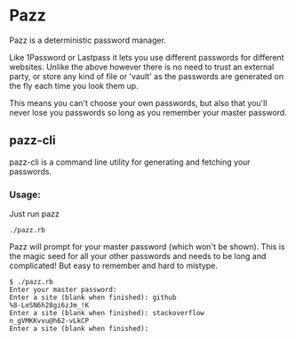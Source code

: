 # Pazz

Pazz is a deterministic password manager.

Like 1Password or Lastpass it lets you use different passwords for different websites. Unlike the above however there is no need to trust an external party, or store any kind of file or 'vault' as the passwords are generated on the fly each time you look them up.

This means you can't choose your own passwords, but also that you'll never lose you passwords so long as you remember your master password.


## pazz-cli

pazz-cli is a command line utility for generating and fetching your passwords.

### Usage:

Just run pazz

    ./pazz.rb

Pazz will prompt for your master password (which won't be shown). This is the magic seed for all your other passwords and needs to be long and complicated! But easy to remember and hard to mistype.

    $ ./pazz.rb
    Enter your master password:
    Enter a site (blank when finished): github
    %8-LeSN6h28gi6zJm_!K
    Enter a site (blank when finished): stackoverflow
    n_gVMKKvvu@h62-vLkCP
    Enter a site (blank when finished):
